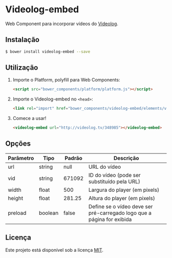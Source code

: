Videolog-embed
=====================

Web Component para incorporar vídeos do [Videolog](http://videolog.tv).

## Instalação ##

```sh
$ bower install videolog-embed --save
```

## Utilização ##

1. Importe o Platform, polyfill para Web Components:

    ```html
    <script src="bower_components/platform/platform.js"></script>
    ```

2. Importe o Videolog-embed no `<head>`:

    ```html
    <link rel="import" href="bower_components/videolog-embed/elements/videolog-embed.html" />
    ```

3. Comece a usar!

    ```html
    <videolog-embed url="http://videolog.tv/348985"></videolog-embed>
    ```

## Opções ##

| Parâmetro | Tipo | Padrão | Descrição |
| --------- | ---- | ------ | --------- |
| url | string | null | URL do vídeo |
| vid | string | 671092 | ID do vídeo (pode ser substituído pela URL) |
| width | float | 500 | Largura do player (em pixels) |
| height | float | 281.25 | Altura do player (em pixels) |
| preload | boolean | false | Define se o vídeo deve ser pré-carregado logo que a página for exibida |

## Licença ##

Este projeto está disponível sob a licença [MIT](http://choosealicense.com/licenses/mit/). 
